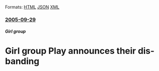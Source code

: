 
Formats: [HTML](/news/2005/09/29/girl-group-play-announces-their-dis-banding.html)  [JSON](/news/2005/09/29/girl-group-play-announces-their-dis-banding.json)  [XML](/news/2005/09/29/girl-group-play-announces-their-dis-banding.xml)  

### [2005-09-29](/news/2005/09/29/index.md)

##### Girl group
#  Girl group Play announces their dis-banding




